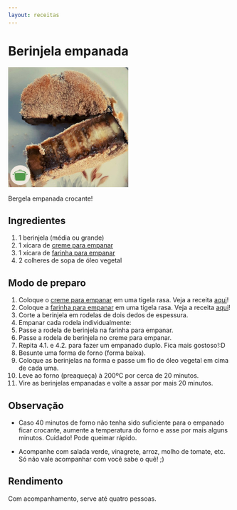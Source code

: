 ```yaml
---
layout: receitas
---
```

# Berinjela empanada

![Berinjela empanada](./beringela_empanada.jpg)

Bergela empanada crocante!

## Ingredientes

1. 1 berinjela (média ou grande)
2. 1 xícara de [creme para empanar](./preparo_para_empanar.md)
3. 1 xícara de [farinha para empanar](./preparo_para_empanar.md)
4. 2 colheres de sopa de óleo vegetal

## Modo de preparo

1. Coloque o [creme para empanar](./preparo_para_empanar.md) em uma tigela rasa. Veja a receita [aqui](./preparo_para_empanar.md)!
2. Coloque a [farinha para empanar](./preparo_para_empanar.md) em uma tigela rasa. Veja a receita [aqui](./preparo_para_empanar.md)!
3. Corte a berinjela em rodelas de dois dedos de espessura.
4. Empanar cada rodela individualmente:
  1. Passe a rodela de berinjela na farinha para empanar.
  2. Passe a rodela de berinjela no creme para empanar.
  3. Repita 4.1. e 4.2. para fazer um empanado duplo. Fica mais gostoso!:D
5. Besunte uma forma de forno (forma baixa).
6. Coloque as berinjelas na forma e passe um fio de óleo vegetal em cima de cada uma.
7. Leve ao forno (preaqueça) à 200ºC por cerca de 20 minutos.
8. Vire as berinjelas empanadas e volte a assar por mais 20 minutos.

## Observação

* Caso 40 minutos de forno não tenha sido suficiente para o empanado ficar crocante, aumente a temperatura do forno e asse por mais alguns minutos. Cuidado! Pode queimar rápido.

* Acompanhe com salada verde, vinagrete, arroz, molho de tomate, etc. Só não vale acompanhar com você sabe o quê! ;)

## Rendimento

Com acompanhamento, serve até quatro pessoas.
